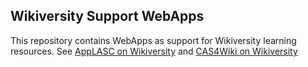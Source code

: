 ## Wikiversity Support WebApps
This repository contains WebApps as support for Wikiversity learning resources.
See [AppLASC on Wikiversity](https://en.wikiversity.org/wiki/AppLSAC) and [CAS4Wiki on Wikiversity](https://en.wikiversity.org/wiki/CAS4Wiki)
 
